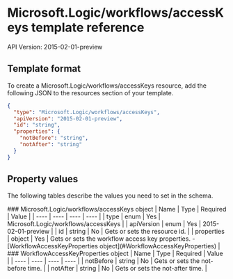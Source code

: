 # Microsoft.Logic/workflows/accessKeys template reference
API Version: 2015-02-01-preview
## Template format

To create a Microsoft.Logic/workflows/accessKeys resource, add the following JSON to the resources section of your template.

```json
{
  "type": "Microsoft.Logic/workflows/accessKeys",
  "apiVersion": "2015-02-01-preview",
  "id": "string",
  "properties": {
    "notBefore": "string",
    "notAfter": "string"
  }
}
```
## Property values

The following tables describe the values you need to set in the schema.

<a id="Microsoft.Logic/workflows/accessKeys" />
### Microsoft.Logic/workflows/accessKeys object
|  Name | Type | Required | Value |
|  ---- | ---- | ---- | ---- |
|  type | enum | Yes | Microsoft.Logic/workflows/accessKeys |
|  apiVersion | enum | Yes | 2015-02-01-preview |
|  id | string | No | Gets or sets the resource id. |
|  properties | object | Yes | Gets or sets the workflow access key properties. - [WorkflowAccessKeyProperties object](#WorkflowAccessKeyProperties) |


<a id="WorkflowAccessKeyProperties" />
### WorkflowAccessKeyProperties object
|  Name | Type | Required | Value |
|  ---- | ---- | ---- | ---- |
|  notBefore | string | No | Gets or sets the not-before time. |
|  notAfter | string | No | Gets or sets the not-after time. |

